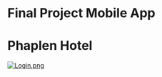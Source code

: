 # Final Project Mobile App
# Phaplen Hotel  
[![Login.png](https://i.postimg.cc/k4KXRfXk/Login.png)](https://postimg.cc/G831ZPDQ)


